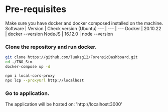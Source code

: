 # Pre-requisites
Make sure you have docker and docker composed installed on the machine.
Software | Version | Check version (Ubuntu) 
--- | --- | --- 
Docker | 20.10.22 | docker --version
NodeJS | 16.12.0 | node --version
 
### Clone the repository and run docker.
```bash
git clone https://github.com/luuksg12/ForensicDashboard.git
cd ./TNO_Sim
docker-compose up -d

npm i local-cors-proxy
npx lcp --proxyUrl http://localhost
```
### Go to application.
The application will be hosted on: 'http://localhost:3000'

